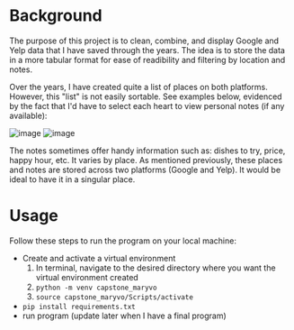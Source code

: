 # Background
The purpose of this project is to clean, combine, and display Google and Yelp data that I have saved through the years. The idea is to store the data in a more tabular format for ease of readibility and filtering by location and notes.

Over the years, I have created quite a list of places on both platforms. However, this "list" is not easily sortable. See examples below, evidenced by the fact that I'd have to select each heart to view personal notes (if any available):

![image](https://user-images.githubusercontent.com/91100579/221379047-9c043274-21b4-4610-b61e-dcaa60215449.png)
![image](https://user-images.githubusercontent.com/91100579/221379020-0fc90bb4-bbb8-4e89-ad53-60e4f95e6f17.png)

The notes sometimes offer handy information such as: dishes to try, price, happy hour, etc. It varies by place. As mentioned previously, these places and notes are stored across two platforms (Google and Yelp). It would be ideal to have it in a singular place.

# Usage
Follow these steps to run the program on your local machine:
* Create and activate a virtual environment
  1. In terminal, navigate to the desired directory where you want the virtual environment created
  2. `python -m venv capstone_maryvo`
  3. `source capstone_maryvo/Scripts/activate`
* `pip install requirements.txt`
* run program (update later when I have a final program)